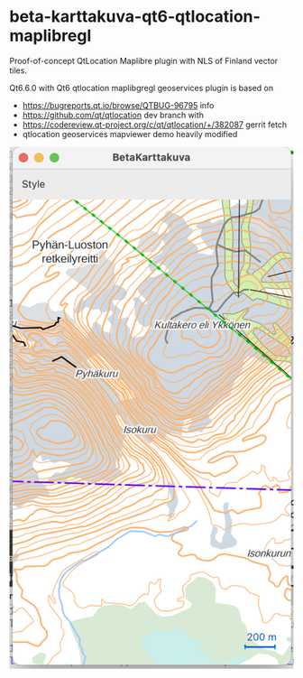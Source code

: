 # beta-karttakuva-qt6-qtlocation-maplibregl

Proof-of-concept QtLocation Maplibre plugin with NLS of Finland vector tiles.

Qt6.6.0 with Qt6 qtlocation maplibgregl geoservices plugin is based on 
- https://bugreports.qt.io/browse/QTBUG-96795 info
- https://github.com/qt/qtlocation dev branch with
- https://codereview.qt-project.org/c/qt/qtlocation/+/382087 gerrit fetch 
- qtlocation geoservices mapviewer demo heavily modified

![Beta Karttakuva Qt6 qtlocation maplibregl  screenshot](index.png)
